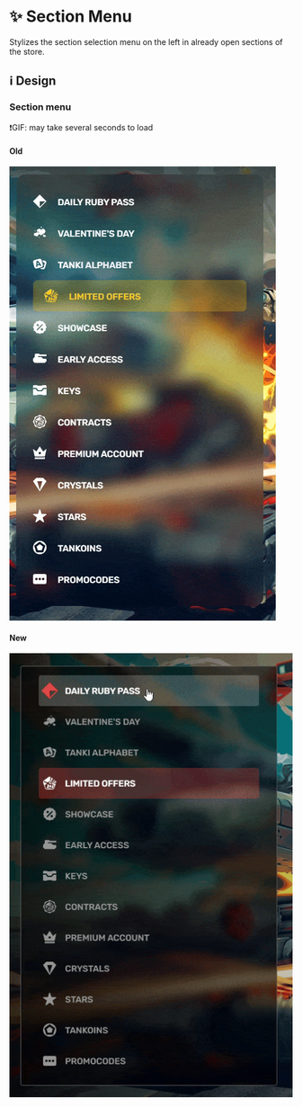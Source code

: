 # ✨ Section Menu

Stylizes the section selection menu on the left in already open sections of the store.

## ℹ️ Design

### Section menu

❗GIF: may take several seconds to load

#### Old

![](/images/shop/old/sectionmenu.gif)

#### New

![](/images/shop/new/sectionmenu.gif)
